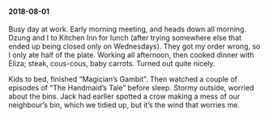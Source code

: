 #### 2018-08-01

Busy day at work. Early morning meeting, and heads down all morning. Dzung and I to Kitchen Inn for lunch (after trying somewhere else that ended up being closed only on Wednesdays). They got my order wrong, so I only ate half of the plate. Working all afternoon, then cooked dinner with Eliza; steak, cous-cous, baby carrots. Turned out quite nicely.

Kids to bed, finished “Magician’s Gambit”. Then watched a couple of episodes of “The Handmaid’s Tale” before sleep. Stormy outside, worried about the bins. Jack had earlier spotted a crow making a mess of our neighbour’s bin, which we tidied up, but it’s the wind that worries me.